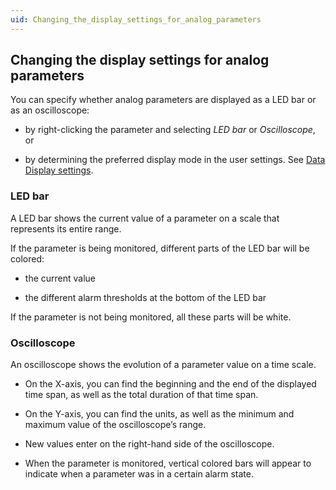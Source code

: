 ```yaml
---
uid: Changing_the_display_settings_for_analog_parameters
---
```


## Changing the display settings for analog parameters

You can specify whether analog parameters are displayed as a LED bar or as an oscilloscope:

- by right-clicking the parameter and selecting *LED bar* or *Oscilloscope*, or

- by determining the preferred display mode in the user settings. See [Data Display settings](../../part_1/GettingStarted/User_settings.md#data-display-settings).

### LED bar

A LED bar shows the current value of a parameter on a scale that represents its entire range.

If the parameter is being monitored, different parts of the LED bar will be colored:

- the current value

- the different alarm thresholds at the bottom of the LED bar

If the parameter is not being monitored, all these parts will be white.

### Oscilloscope

An oscilloscope shows the evolution of a parameter value on a time scale.

- On the X-axis, you can find the beginning and the end of the displayed time span, as well as the total duration of that time span.

- On the Y-axis, you can find the units, as well as the minimum and maximum value of the oscilloscope’s range.

- New values enter on the right-hand side of the oscilloscope.

- When the parameter is monitored, vertical colored bars will appear to indicate when a parameter was in a certain alarm state.
